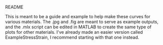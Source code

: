 README

This is meant to be a guide and example to help make these curves for various materials. The .jpg and .fig are meant to serve as example outputs, and the .mlx script can be edited in MATLAB to create the same type of plots for other materials. I've already made an easier version called ExampleStressStrain, I recommend starting with that one instead.
